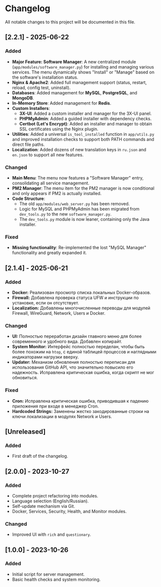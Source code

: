 # Changelog

All notable changes to this project will be documented in this file.

## [2.2.1] - 2025-06-22

### Added
- **Major Feature: Software Manager**: A new centralized module (`app/modules/software_manager.py`) for installing and managing various services. The menu dynamically shows "Install" or "Manage" based on the software's installation status.
- **Nginx & Apache2**: Added full management support (status, restart, reload, config test, uninstall).
- **Databases**: Added management for **MySQL**, **PostgreSQL**, and **MongoDB**.
- **In-Memory Store**: Added management for **Redis**.
- **Custom Installers**:
    - **3X-UI**: Added a custom installer and manager for the 3X-UI panel.
    - **PHPMyAdmin**: Added a guided installer with dependency checks.
    - **Certbot (Let's Encrypt)**: Added an installer and manager to obtain SSL certificates using the Nginx plugin.
- **Utilities**: Added a universal `is_tool_installed` function in `app/utils.py` and improved installation checks to support both PATH commands and direct file paths.
- **Localization**: Added dozens of new translation keys in `ru.json` and `en.json` to support all new features.

### Changed
- **Main Menu**: The menu now features a "Software Manager" entry, consolidating all service management.
- **PM2 Manager**: The menu item for the PM2 manager is now conditional and only appears if PM2 is actually installed.
- **Code Structure**:
    - The old `app/modules/web_server.py` has been removed.
    - Logic for MySQL and PHPMyAdmin has been migrated from `dev_tools.py` to the new `software_manager.py`.
    - The `dev_tools.py` module is now leaner, containing only the Java installer.

### Fixed
- **Missing functionality**: Re-implemented the lost "MySQL Manager" functionality and greatly expanded it.

## [2.1.4] - 2025-06-21

### Added
- **Docker:** Реализован просмотр списка локальных Docker-образов.
- **Firewall:** Добавлена проверка статуса UFW и инструкции по установке, если он отсутствует.
- **Localization:** Добавлены многочисленные переводы для модулей Firewall, WireGuard, Network, Users и Docker.

### Changed
- **UI:** Полностью переработан дизайн главного меню для более современного и удобного вида. Добавлен копирайт.
- **System Monitor:** Интерфейс полностью переделан, чтобы быть более похожим на `htop`, с единой таблицей процессов и наглядными индикаторами нагрузки вверху.
- **Updater:** Механизм обновления полностью переписан для использования GitHub API, что значительно повысило его надежность. Исправлена критическая ошибка, когда скрипт не мог обновиться.

### Fixed
- **Cron:** Исправлена критическая ошибка, приводившая к падению приложения при входе в менеджер Cron.
- **Hardcoded Strings:** Заменены жестко закодированные строки на ключи локализации в модулях Network и Users.

## [Unreleased]

### Added
- First draft of the changelog.

## [2.0.0] - 2023-10-27

### Added
- Complete project refactoring into modules.
- Language selection (English/Russian).
- Self-update mechanism via Git.
- Docker, Services, Security, Health, and Monitor modules.

### Changed
- Improved UI with `rich` and `questionary`.

## [1.0.0] - 2023-10-26

### Added
- Initial script for server management.
- Basic health checks and system monitoring. 